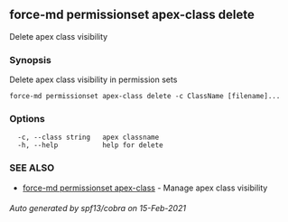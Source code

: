 ## force-md permissionset apex-class delete

Delete apex class visibility

### Synopsis

Delete apex class visibility in permission sets

```
force-md permissionset apex-class delete -c ClassName [filename]...
```

### Options

```
  -c, --class string   apex classname
  -h, --help           help for delete
```

### SEE ALSO

* [force-md permissionset apex-class](force-md_permissionset_apex-class.md)	 - Manage apex class visibility

###### Auto generated by spf13/cobra on 15-Feb-2021
